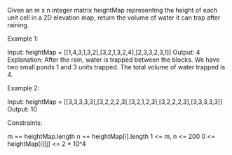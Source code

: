Given an m x n integer matrix heightMap representing the height of each unit
cell in a 2D elevation map, return the volume of water it can trap after
raining.


Example 1:


Input: heightMap = [[1,4,3,1,3,2],[3,2,1,3,2,4],[2,3,3,2,3,1]]
Output: 4
Explanation: After the rain, water is trapped between the blocks.
We have two small ponds 1 and 3 units trapped.
The total volume of water trapped is 4.


Example 2:


Input: heightMap =
[[3,3,3,3,3],[3,2,2,2,3],[3,2,1,2,3],[3,2,2,2,3],[3,3,3,3,3]]
Output: 10



Constraints:


m == heightMap.length
n == heightMap[i].length
1 <= m, n <= 200
0 <= heightMap[i][j] <= 2 * 10^4




